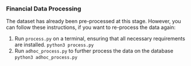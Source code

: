 ### Financial Data Processing
The dataset has already been pre-processed at this stage. However, you can follow these instructions, if you want to re-process the data again:
1. Run `process.py` on a terminal, ensuring that all necessary requirements are installed.
    ```python3 process.py```
2. Run `adhoc_process.py` to further process the data on the database
    ```python3 adhoc_process.py```